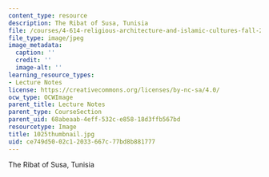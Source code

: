 ```yaml
---
content_type: resource
description: The Ribat of Susa, Tunisia
file: /courses/4-614-religious-architecture-and-islamic-cultures-fall-2002/ce749d5002c12033667c77bd8b881777_1025thumbnail.jpg
file_type: image/jpeg
image_metadata:
  caption: ''
  credit: ''
  image-alt: ''
learning_resource_types:
- Lecture Notes
license: https://creativecommons.org/licenses/by-nc-sa/4.0/
ocw_type: OCWImage
parent_title: Lecture Notes
parent_type: CourseSection
parent_uid: 68abeaab-4eff-532c-e858-18d3ffb567bd
resourcetype: Image
title: 1025thumbnail.jpg
uid: ce749d50-02c1-2033-667c-77bd8b881777
---
```

The Ribat of Susa, Tunisia